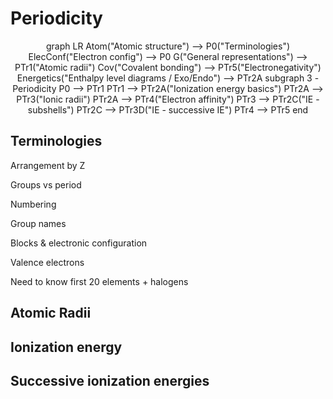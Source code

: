 # Periodicity

<center>

<mermaid>
graph LR
    Atom("Atomic structure") --> P0("Terminologies")
    ElecConf("Electron config") --> P0
    G("General representations") --> PTr1("Atomic radii")
    Cov("Covalent bonding") --> PTr5("Electronegativity")
    Energetics("Enthalpy level diagrams / Exo/Endo") --> PTr2A
    subgraph 3 - Periodicity 
        P0 --> PTr1
        PTr1 --> PTr2A("Ionization energy basics")
        PTr2A --> PTr3("Ionic radii")
        PTr2A --> PTr4("Electron affinity")
        PTr3 --> PTr2C("IE - subshells")
        PTr2C --> PTr3D("IE - successive IE")
        PTr4 --> PTr5
    end
</mermaid>

</center>

## Terminologies

Arrangement by Z

Groups vs period

Numbering

Group names

Blocks & electronic configuration

Valence electrons

Need to know first 20 elements + halogens

## Atomic Radii

<Radii atomic />

## Ionization energy

<Chem formula="X\gas{} -> X+\gas{} + e-" inline />

<EnergyTrends IE />

## Successive ionization energies

<SuccessiveIE scale="value" />

<SuccessiveIE />

<!-- ## Overall trends

Matthew E. Lopper from University of Dayton.[^Lopper]

 <iframe src="https://www.jon.hk/periodic-table/"></iframe> 

[^Lopper]: Lopper, M.E., [*A Digital Periodic Table That Instructors Can Use in the Classroom To Highlight Elements and Illustrate Periodic Trends*](https://pubs.acs.org/doi/10.1021/acs.jchemed.8b00616), J. Chem. Educ., 2019, 96 (2), pp 387–389. -->

<Subsubtopic id='3.1.NoS' type='Nature of Science' content='Obtain evidence for scientific theories by making and testing predictions based on them—scientists organize subjects based on structure and function; the periodic table is a key example of this. Early models of the periodic table from Mendeleev, and later Moseley, allowed for the prediction of properties of elements that had not yet been discovered. (1.9)' />
<Subsubtopic id='3.1.U1' type='Understandings' content='The periodic table is arranged into four blocks associated with the four sub- levels—s, p, d, and f.' />
<Subsubtopic id='3.1.U2' type='Understandings' content='The periodic table consists of groups (vertical columns) and periods (horizontal rows).' />
<Subsubtopic id='3.1.U3' type='Understandings' content='The period number (n) is the outer energy level that is occupied by electrons.' />
<Subsubtopic id='3.1.U4' type='Understandings' content='The number of the principal energy level and the number of the valence electrons in an atom can be deduced from its position on the periodic table.' />
<Subsubtopic id='3.1.U5' type='Understandings' content='The periodic table shows the positions of metals, non-metals and metalloids.' />
<Subsubtopic id='3.1.AS1' type='Applications and skills' content='Deduction of the electron configuration of an atom from the element’s position on the periodic table, and vice versa.' />
<Subsubtopic id='3.1.G1' type='Guidance' content='The terms alkali metals, halogens, noble gases, transition metals, lanthanoids and actinoids should be known.' />
<Subsubtopic id='3.1.G2' type='Guidance' content='The group numbering scheme from group 1 to group 18, as recommended by IUPAC, should be used.' />
<Subsubtopic id='3.1.IM1' type='International-mindedness' content='The development of the periodic table took many years and involved scientists from different countries building upon the foundations of each other’s work and ideas.' />
<Subsubtopic id='3.1.ToK1' type='Theory of Knowledge' content='What role did inductive and deductive reasoning play in the development of the periodic table? What role does inductive and deductive reasoning have in science in general?' />
<Subsubtopic id='3.1.Uz1' type='Utilization' content='Other scientific subjects also use the periodic table to understand the structure and reactivity of elements as it applies to their own disciplines.' />
<Subsubtopic id='3.1.Aims1' type='Aims' content='Aim 3: Apply the organization of the periodic table to understand general trends in properties.' />
<Subsubtopic id='3.1.Aims2' type='Aims' content='Aim 4: Be able to analyse data to explain the organization of the elements.' />
<Subsubtopic id='3.1.Aims3' type='Aims' content='Aim 6: Be able to recognize physical samples or images of common elements.' />
<Subsubtopic id='3.2.NoS' type='Nature of Science' content='Looking for patterns—the position of an element in the periodic table allows scientists to make accurate predictions of its physical and chemical properties. This gives scientists the ability to synthesize new substances based on the expected reactivity of elements. (3.1)' />
<Subsubtopic id='3.2.U1' type='Understandings' content='Vertical and horizontal trends in the periodic table exist for atomic radius, ionic radius, ionization energy, electron affinity and electronegativity.' />
<Subsubtopic id='3.2.U2' type='Understandings' content='Trends in metallic and non-metallic behaviour are due to the trends above.' />
<Subsubtopic id='3.2.U3' type='Understandings' content='Oxides change from basic through amphoteric to acidic across a period.' />
<Subsubtopic id='3.2.AS1' type='Applications and skills' content='Prediction and explanation of the metallic and non-metallic behaviour of an element based on its position in the periodic table.' />
<Subsubtopic id='3.2.AS2' type='Applications and skills' content='Discussion of the similarities and differences in the properties of elements in the same group, with reference to alkali metals (group 1) and halogens (group 17).' />
<Subsubtopic id='3.2.AS3' type='Applications and skills' content='Construction of equations to explain the pH changes for reactions of Na2O, MgO, P4O10, and the oxides of nitrogen and sulfur with water.' />
<Subsubtopic id='3.2.G1' type='Guidance' content='Only examples of general trends across periods and down groups are required. For ionization energy the discontinuities in the increase across a period should be covered.' />
<Subsubtopic id='3.2.G2' type='Guidance' content='Group trends should include the treatment of the reactions of alkali metals with water, alkali metals with halogens and halogens with halide ions.' />
<Subsubtopic id='3.2.IM1' type='International-mindedness' content='Industrialization has led to the production of many products that cause global problems when released into the environment.' />
<Subsubtopic id='3.2.ToK1' type='Theory of Knowledge' content='The predictive power of Mendeleev’s Periodic Table illustrates the “risk-taking” nature of science. What is the demarcation between scientific and pseudoscientific claims?' />
<Subsubtopic id='3.2.ToK2' type='Theory of Knowledge' content='The Periodic Table is an excellent example of classification in science. How does classification and categorization help and hinder the pursuit of knowledge?' />
<Subsubtopic id='3.2.Aims1' type='Aims' content='Aims 1 and 8: What is the global impact of acid deposition?' />
<Subsubtopic id='3.2.Aims2' type='Aims' content='Aim 6: Experiment with chemical trends directly in the laboratory or through the use of teacher demonstrations.' />
<Subsubtopic id='3.2.Aims3' type='Aims' content='Aim 6: The use of transition metal ions as catalysts could be investigated.' />
<Subsubtopic id='3.2.Aims4' type='Aims' content='Aim 7: Periodic trends can be studied with the use of computer databases.' />
<Subsubtopic id='13.1.NoS' type='Nature of Science' content='Looking for trends and discrepancies—transition elements follow certain patterns of behaviour. The elements Zn, Cr and Cu do not follow these patterns and are therefore considered anomalous in the first-row d-block.(3.1)' />
<Subsubtopic id='13.1.U1' type='Understandings' content='Transition elements have variable oxidation states, form complex ions with ligands, have coloured compounds, and display catalytic and magnetic properties.' />
<Subsubtopic id='13.1.U2' type='Understandings' content='Zn is not considered to be a transition element as it does not form ions with incomplete d-orbitals.' />
<Subsubtopic id='13.1.U3' type='Understandings' content='Transition elements show an oxidation state of +2 when the s-electrons are removed.' />
<Subsubtopic id='13.1.AS1' type='Applications and skills' content='Explanation of the ability of transition metals to form variable oxidation states from successive ionization energies.' />
<Subsubtopic id='13.1.AS2' type='Applications and skills' content='Explanation of the nature of the coordinate bond within a complex ion.' />
<Subsubtopic id='13.1.AS3' type='Applications and skills' content='Deduction of the total charge given the formula of the ion and ligands present.' />
<Subsubtopic id='13.1.AS4' type='Applications and skills' content='Explanation of the magnetic properties in transition metals in terms of unpaired electrons.' />
<Subsubtopic id='13.1.G1' type='Guidance' content='Common oxidation numbers of the transition metal ions are listed in the data booklet in sections 9 and 14.' />
<Subsubtopic id='13.1.IM1' type='International-mindedness' content='The properties and uses of the transition metals make them important international commodities. Mining for precious metals is a major factor in the economies of some countries.' />
<Subsubtopic id='13.1.ToK1' type='Theory of Knowledge' content='The medical symbols for female and male originate from the alchemical symbols for copper and iron. What role has the pseudoscience of alchemy played in the development of modern science?' />
<Subsubtopic id='13.1.Aims1' type='Aims' content='Aim 6: The oxidation states of vanadium and manganese, for example, could be investigated experimentally. Transition metals could be analysed using redox titrations.' />
<Subsubtopic id='13.1.Aims2' type='Aims' content='Aim 8: Economic impact of the corrosion of iron.' />
<Subsubtopic id='13.2.NoS1' type='Nature of Science' content='Models and theories—the colour of transition metal complexes can be explained through the use of models and theories based on how electrons are distributed in d-orbitals. (1.10)' />
<Subsubtopic id='13.2.NoS2' type='Nature of Science' content='Transdisciplinary—colour linked to symmetry can be explored in the sciences, architecture, and the arts. (4.1)' />
<Subsubtopic id='13.2.U1' type='Understandings' content='The d sub-level splits into two sets of orbitals of different energy in a complex ion.' />
<Subsubtopic id='13.2.U2' type='Understandings' content='Complexes of d-block elements are coloured, as light is absorbed when an electron is excited between the d-orbitals.' />
<Subsubtopic id='13.2.U3' type='Understandings' content='The colour absorbed is complementary to the colour observed.' />
<Subsubtopic id='13.2.AS1' type='Applications and skills' content='Explanation of the effect of the identity of the metal ion, the oxidation number of the metal and the identity of the ligand on the colour of transition metal ion complexes.' />
<Subsubtopic id='13.2.AS2' type='Applications and skills' content='Explanation of the effect of different ligands on the splitting of the d-orbitals in transition metal complexes and colour observed using the spectrochemical series.' />
<Subsubtopic id='13.2.G1' type='Guidance' content='The spectrochemical series is given in the data booklet in section 15. A list of polydentate ligands is given in the data booklet in section 16.' />
<Subsubtopic id='13.2.G2' type='Guidance' content='Students are not expected to recall the colour of specific complex ions.' />
<Subsubtopic id='13.2.G3' type='Guidance' content='The relation between the colour observed and absorbed is illustrated by the colour wheel in the data booklet in section 17.' />
<Subsubtopic id='13.2.G4' type='Guidance' content='Students are not expected to know the different splitting patterns and their relation to the coordination number. Only the splitting of the 3-d orbitals in an octahedral crystal field is required.' />
<Subsubtopic id='13.2.Aims1' type='Aims' content='Aim 6: The colours of a range of complex ions, of elements such as Cr, Fe, Co, Ni, and Cu could be investigated' />
<Subsubtopic id='13.2.Aims2' type='Aims' content='Aim 7: Complex ions could be investigated using a spectrometer data logger.' />
<Subsubtopic id='13.2.Aims3' type='Aims' content='Aim 8: The concentration of toxic transition metal ions needs to be carefully monitored in environmental systems.' />